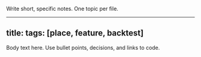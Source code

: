 Write short, specific notes. One topic per file.

---
title: <short title>
tags: [place, feature, backtest]
---

Body text here. Use bullet points, decisions, and links to code.
